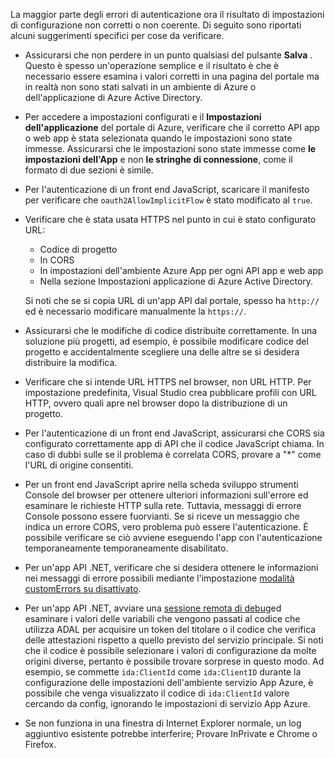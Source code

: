 La maggior parte degli errori di autenticazione ora il risultato di impostazioni di configurazione non corretti o non coerente. Di seguito sono riportati alcuni suggerimenti specifici per cose da verificare.

* Assicurarsi che non perdere in un punto qualsiasi del pulsante **Salva** . Questo è spesso un'operazione semplice e il risultato è che è necessario essere esamina i valori corretti in una pagina del portale ma in realtà non sono stati salvati in un ambiente di Azure o dell'applicazione di Azure Active Directory.
* Per accedere a impostazioni configurati e il **Impostazioni dell'applicazione** del portale di Azure, verificare che il corretto API app o web app è stata selezionata quando le impostazioni sono state immesse.  Assicurarsi che le impostazioni sono state immesse come **le impostazioni dell'App** e non **le stringhe di connessione**, come il formato di due sezioni è simile.
* Per l'autenticazione di un front end JavaScript, scaricare il manifesto per verificare che `oauth2AllowImplicitFlow` è stato modificato al `true`.
* Verificare che è stata usata HTTPS nel punto in cui è stato configurato URL:

    * Codice di progetto
    * In CORS
    * In impostazioni dell'ambiente Azure App per ogni API app e web app
    * Nella sezione Impostazioni applicazione di Azure Active Directory.
    
    Si noti che se si copia URL di un'app API dal portale, spesso ha `http://` ed è necessario modificare manualmente la `https://`.

* Assicurarsi che le modifiche di codice distribuite correttamente. In una soluzione più progetti, ad esempio, è possibile modificare codice del progetto e accidentalmente scegliere una delle altre se si desidera distribuire la modifica.
* Verificare che si intende URL HTTPS nel browser, non URL HTTP. Per impostazione predefinita, Visual Studio crea pubblicare profili con URL HTTP, ovvero quali apre nel browser dopo la distribuzione di un progetto.
* Per l'autenticazione di un front end JavaScript, assicurarsi che CORS sia configurato correttamente app di API che il codice JavaScript chiama. In caso di dubbi sulle se il problema è correlata CORS, provare a "*" come l'URL di origine consentiti. 
* Per un front end JavaScript aprire nella scheda sviluppo strumenti Console del browser per ottenere ulteriori informazioni sull'errore ed esaminare le richieste HTTP sulla rete. Tuttavia, messaggi di errore Console possono essere fuorvianti. Se si riceve un messaggio che indica un errore CORS, vero problema può essere l'autenticazione. È possibile verificare se ciò avviene eseguendo l'app con l'autenticazione temporaneamente temporaneamente disabilitato.
* Per un'app API .NET, verificare che si desidera ottenere le informazioni nei messaggi di errore possibili mediante l'impostazione [modalità customErrors su disattivato](../app-service-web/web-sites-dotnet-troubleshoot-visual-studio.md#remoteview).
* Per un'app API .NET, avviare una [sessione remota di debug](../app-service-web/web-sites-dotnet-troubleshoot-visual-studio.md#remotedebug)ed esaminare i valori delle variabili che vengono passati al codice che utilizza ADAL per acquisire un token del titolare o il codice che verifica delle attestazioni rispetto a quello previsto del servizio principale. Si noti che il codice è possibile selezionare i valori di configurazione da molte origini diverse, pertanto è possibile trovare sorprese in questo modo. Ad esempio, se commette `ida:ClientId` come `ida:ClientID` durante la configurazione delle impostazioni dell'ambiente servizio App Azure, è possibile che venga visualizzato il codice di `ida:ClientId` valore cercando da config, ignorando le impostazioni di servizio App Azure. 
* Se non funziona in una finestra di Internet Explorer normale, un log aggiuntivo esistente potrebbe interferire; Provare InPrivate e Chrome o Firefox.
